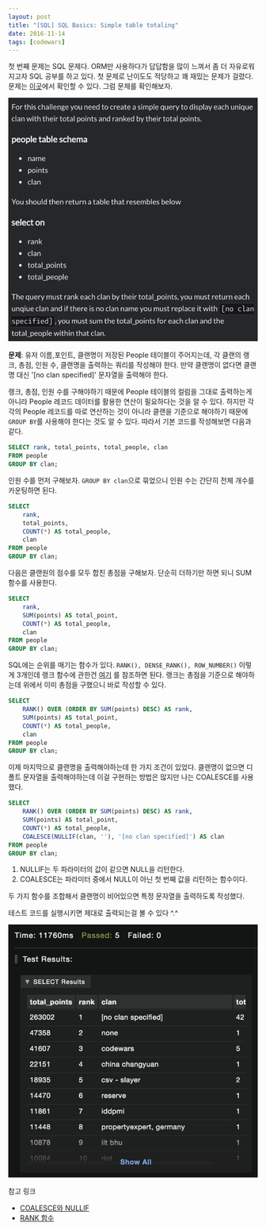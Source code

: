 ```yaml
---
layout: post
title: "[SQL] SQL Basics: Simple table totaling"
date: 2016-11-14
tags: [codewars]
---
```


첫 번째 문제는 SQL 문제다. ORM만 사용하다가 답답함을 많이 느껴서 좀 더 자유로워지고자 SQL 공부를 하고 있다.
첫 문제로 난이도도 적당하고 꽤 재밌는  문제가 걸렸다.
문제는 [이곳](https://www.codewars.com/kata/sql-basics-simple-table-totaling)에서 확인할 수 있다.
그럼 문제를 확인해보자.

![](/public/img/blog/codewars/1/1.png)


**문제**: 유저 이름,포인트, 클랜명이 저장된 People 테이블이 주어지는데,
각 클랜의 랭크, 총점, 인원 수, 클랜명을 출력하는 쿼리를 작성해야 한다.
만약 클랜명이 없다면 클랜명 대신 '[no clan specified]' 문자열을 출력해야 한다.

랭크, 총점, 인원 수를 구해야하기 때문에 People 테이블의 컬럼을 그대로 출력하는게 아니라
People 레코드 데이터를 활용한 연산이 필요하다는 것을 알 수 있다.
하지만 각각의 People 레코드를 따로 연산하는 것이 아니라 클랜을 기준으로 해야하기 때문에
`GROUP BY`를 사용해야 한다는 것도 알 수 있다.
따라서 기본 코드를 작성해보면 다음과 같다.

```sql
SELECT rank, total_points, total_people, clan
FROM people
GROUP BY clan;
```

인원 수를 먼저 구해보자. `GROUP BY clan`으로 묶었으니 인원 수는 간단히 전체 개수를 카운팅하면 된다.

```sql
SELECT 
	rank,
	total_points,
	COUNT(*) AS total_people,
	clan
FROM people
GROUP BY clan;
```

다음은 클랜원의 점수를 모두 합친 총점을 구해보자. 단순히 더하기만 하면 되니 SUM 함수를 사용한다.

```sql
SELECT 
	rank,
	SUM(points) AS total_point,
	COUNT(*) AS total_people,
	clan
FROM people
GROUP BY clan;
```

SQL에는 순위를 매기는 함수가 있다. `RANK(), DENSE_RANK(), ROW_NUMBER()` 이렇게 3개인데
랭크 함수에 관한건 [여기](https://sites.google.com/site/smcgbu/home/gongbu-iyagi/rankdenserankrownumbersun-wileulbanhwanhaneunhamsu)
를 참조하면 된다.
랭크는 총점을 기준으로 해야하는데 위에서 이미 총점을 구했으니 바로 작성할 수 있다.

```sql
SELECT 
	RANK() OVER (ORDER BY SUM(points) DESC) AS rank,
	SUM(points) AS total_point,
	COUNT(*) AS total_people,
	clan
FROM people
GROUP BY clan;
```

이제 마지막으로 클랜명을 출력해야하는데 한 가지 조건이 있었다.
클랜명이 없으면 디폴트 문자열을 출력해야하는데 이걸 구현하는 방법은 많지만 나는 COALESCE를 사용했다.

```sql
SELECT 
	RANK() OVER (ORDER BY SUM(points) DESC) AS rank,
	SUM(points) AS total_point,
	COUNT(*) AS total_people,
	COALESCE(NULLIF(clan, ''), '[no clan specified]') AS clan
FROM people
GROUP BY clan;
```

1. NULLIF는 두 파라미터의 값이 같으면 NULL을 리턴한다.
2. COALESCE는 파라미터 중에서 NULL이 아닌 첫 번째 값을 리턴하는 함수이다.

두 가지 함수를 조합해서 클랜명이 비어있으면 특정 문자열을 출력하도록 작성했다.

테스트 코드를 실행시키면 제대로 출력되는걸 볼 수 있다 ^.^

![](/public/img/blog/codewars/1/2.png)


참고 링크

* [COALESCE와 NULLIF](http://stackoverflow.com/questions/17244808/replacing-null-and-empty-string-within-select-statement)
* [RANK 함수](https://sites.google.com/site/smcgbu/home/gongbu-iyagi/rankdenserankrownumbersun-wileulbanhwanhaneunhamsu)
